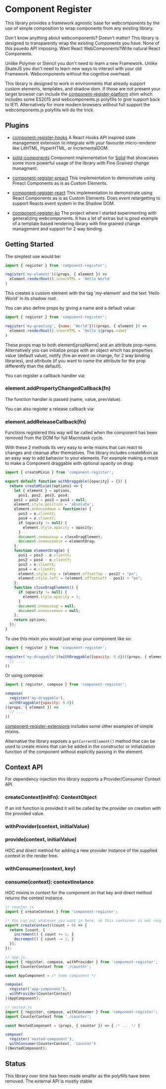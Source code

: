 # Component Register

This library provides a framework agnostic base for webcomponents by the use of simple composition to wrap components from any existing library.

Don't know anything about webcomponents? Doesn't matter! This library is designed to transparently wrap the existing Components you have. None of this psuedo API imposing. Want React WebComponents?Write natural React Components.

Unlike Polymer or Stencil you don't need to learn a new Framework. Unlike SkateJS you don't need to learn new ways to interact with your old Framework. Webcomponents without the cognitive overhead.

This library is designed to work in environments that already support custom elements, templates, and shadow dom. If those are not present your target browser can include the [component-register-platform](https://github.com/ryansolid/component-register-platform) shim which includes some ES2015 and webcomponents.js polyfills to give support back to IE11. Alternatively for more modern browsers without full support the webcomponents.js polyfills will do the trick.

## Plugins

* [component-register-hooks](https://github.com/ryansolid/component-register-hooks) A React Hooks API inspired state management extension to integrate with your favourite micro-renderer like LitHTML, HyperHTML, or IncrementalDOM.

* [solid-components](https://github.com/ryansolid/solid-components) Component implementation for [Solid](https://github.com/ryansolid/solid) that showcases some more powerful usage of the library with Fine Grained change managment.

* [component-register-preact](https://github.com/ryansolid/component-register-preact) This implementation to demonstrate using Preact Components as is as Custom Elements.

* [component-register-react](https://github.com/ryansolid/component-register-react) This implementation to demonstrate using React Components as is as Custom Elements. Does event retargetting to support Reacts event system in the Shadow DOM.

* [component-register-ko](https://github.com/ryansolid/component-register-ko) The project where I started experimenting with generalizing webcomponents. It has a lot of extras but is good example of a template based rendering library with fine grained change management and support for 2 way binding.

## Getting Started

The simplest use would be:

```js
import { register } from 'component-register';

register('my-element')((props, { element }) =>
  element.renderRoot().innerHTML = 'Hello World'
)
```

This creates a custom element with the tag 'my-element' and the text 'Hello World' in its shadow root.

You can also define props by giving a name and a default value:

```js
import { register } from 'component-register';

register('my-greeting', {name: 'World'})((props, { element }) =>
  element.renderRoot().innerHTML = `Hello ${props.name}`
)
```

These props map to both element[propName] and an attribute prop-name. Alternatively you can initialize props with an object which has properties value (default value), notify (fire an event on change, for 2 way binding libraries), and attribute (if you want to name the attribute for the prop differently than the default).

You can register a callback handler via:

### element.addPropertyChangedCallback(fn)

The function handler is passed (name, value, prevValue).

You can also register a release callback via:

### element.addReleaseCallback(fn)

Functions registered this way will be called when the component has been removed from the DOM for full Macrotask cycle.

With these 2 methods its very easy to write mixins that can react to changes and cleanup after themselves. The library includes createMixin as an easy way to add behavior to your elements. For example making a mixin to make a Component draggable with optional opacity on drag:

```js
import { createMixin } from 'component-register';

export default function withDraggable({opacity} = {}) {
  return createMixin((options) => {
    let { element } = options,
      pos1, pos2, pos3, pos4;
    pos1 = pos2 = pos3 = pos4 = null;
    element.style.position = 'absolute';
    element.onmousedown = function(e) {
      pos3 = e.clientX;
      pos4 = e.clientY;
      if (opacity != null) {
        element.style.opacity = opacity;
      }
      document.onmouseup = closeDragElement;
      document.onmousemove = elementDrag;
    };
    function elementDrag(e) {
      pos1 = pos3 - e.clientX;
      pos2 = pos4 - e.clientY;
      pos3 = e.clientX;
      pos4 = e.clientY;
      element.style.top = (element.offsetTop - pos2) + "px";
      element.style.left = (element.offsetLeft - pos1) + "px";
    };
    function closeDragElement() {
      if (opacity != null) {
        element.style.opacity = 1;
      }
      document.onmouseup = null;
      document.onmousemove = null;
    };
    return options;
  });
}
```

To use this mixin you would just wrap your component like so:

```js
import { register } from 'component-register';

register('my-draggable')(withDraggable({opacity: 0.6})((props, { element }) =>
  // ....
))
```

Or using compose:
```js
import { register, compose } from 'component-register';

compose(
  register('my-draggable'),
  withDraggable({opacity: 0.6})
)(props, { element }) =>
  // ....
))
```

[component-register-extensions](https://github.com/ryansolid/component-register-extensions) includes some other examples of simple mixins.

Alternative the library exposes a ```getCurrentElement()``` method that can be used to create mixins that can be added in the constructor or initialization function of the component without explicitly passing in the element.

## Context API

For dependency injection this library supports a Provider/Consumer Context API.

### createContext(initFn): ContextObject

If an init function is provided it will be called by the provider on creation with the provided value.

### withProvider(context, initialValue)
### provide(context, initialValue)

HOC and direct method for adding a new provider instance of the supplied context in the render tree.

### withConsumer(context, key)
### consume(context): contextInstance

HOC mixins in context for the component on that key and direct method returns the context instance.

```jsx
// counter.js
import { createContext } from 'component-register';

/* You can put whatever you want in here, as this container is not responsible for the reactivity of your application you need to provide your own mechanisms. */
export createContext((count = 0) => {
  return [count, {
    increment() { count += 1; }
    decrement() { count -= 1; }
  }];
});

// app.js
import { register, compose, withProvider } from 'component-register';
import CounterContext from './counter';

const AppComponent = /* Some component */

compose(
  register('app-component'),
  withProvider(CounterContext)
)(AppComponent);

// nested.js
import { register, compose, withConsumer } from 'component-register';
import CounterContext from './counter';

const NestedComponent = (props, { counter }) => { /* ... */ }

compose(
  register('nested-component'),
  withConsumer(CounterContext, 'counter')
)(NestedComponent);
```

## Status

This library over time has been made smaller as the polyfills have been removed. The external API is mostly stable